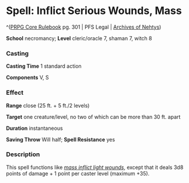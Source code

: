 # Spell: Inflict Serious Wounds, Mass

^([PRPG Core Rulebook][ss-mass-inflict-serious-wounds] pg. 301 | PFS Legal | [Archives of Nehtys][sn-mass-inflict-serious-wounds])

**School** necromancy; **Level** cleric/oracle 7, shaman 7, witch 8

### Casting

**Casting Time** 1 standard action  

**Components** V, S

### Effect

**Range** close (25 ft. + 5 ft./2 levels)  

**Target** one creature/level, no two of which can be more than 30 ft. apart  

**Duration** instantaneous  

**Saving Throw** Will half; **Spell Resistance** yes

### Description

This spell functions like _[mass inflict light wounds]_, except that it deals 3d8 points of damage + 1 point per caster level (maximum +35).

[ss-mass-inflict-serious-wounds]: http://paizo.com/pathfinderRPG/v57
[sn-mass-inflict-serious-wounds]: http://www.archivesofnethys.com/SpellDisplay.aspx?ItemName=Inflict%20Serious%20Wounds%2C%20Mass
[mass inflict light wounds]: http://www.archivesofnethys.com/SpellDisplay.aspx?ItemName=mass%20inflict%20light%20wounds